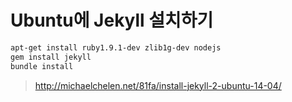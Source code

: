 # Ubuntu에 Jekyll 설치하기


```bash
apt-get install ruby1.9.1-dev zlib1g-dev nodejs
gem install jekyll
bundle install
```
> http://michaelchelen.net/81fa/install-jekyll-2-ubuntu-14-04/